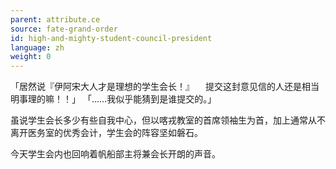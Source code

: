 ```yaml
---
parent: attribute.ce
source: fate-grand-order
id: high-and-mighty-student-council-president
language: zh
weight: 0
---
```


「居然说『伊阿宋大人才是理想的学生会长！』
　提交这封意见信的人还是相当明事理的嘛！！」
「……我似乎能猜到是谁提交的。」

虽说学生会长多少有些自我中心，但以喀戎教室的首席领袖生为首，加上通常从不离开医务室的优秀会计，学生会的阵容坚如磐石。

今天学生会内也回响着帆船部主将兼会长开朗的声音。
